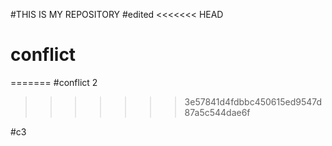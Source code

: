 #THIS IS MY REPOSITORY
#edited
<<<<<<< HEAD

# conflict
=======
#conflict 2
>>>>>>> 3e57841d4fdbbc450615ed9547d87a5c544dae6f

#c3
